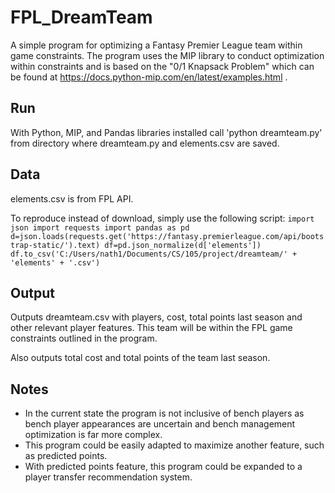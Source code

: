 # FPL_DreamTeam
A simple program for optimizing a Fantasy Premier League team within game constraints. The program uses the MIP library to conduct optimization within constraints and is based on the "0/1 Knapsack Problem" which can be found at https://docs.python-mip.com/en/latest/examples.html . 

## Run
With Python, MIP, and Pandas libraries installed call 'python dreamteam.py' from directory where dreamteam.py and elements.csv are saved.

## Data
elements.csv is from FPL API.

To reproduce instead of download, simply use the following script:
`import json
import requests
import pandas as pd
d=json.loads(requests.get('https://fantasy.premierleague.com/api/bootstrap-static/').text)
df=pd.json_normalize(d['elements'])
df.to_csv('C:/Users/nath1/Documents/CS/105/project/dreamteam/' + 'elements' + '.csv')`

## Output
Outputs dreamteam.csv with players, cost, total points last season and other relevant player features. This team will be within the FPL game constraints outlined in the program.

Also outputs total cost and total points of the team last season.

## Notes
* In the current state the program is not inclusive of bench players as bench player appearances are uncertain and bench management optimization is far more complex.
* This program could be easily adapted to maximize another feature, such as predicted points.
* With predicted points feature, this program could be expanded to a player transfer recommendation system. 
